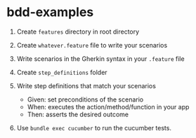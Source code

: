 # bdd-examples

1. Create ```features``` directory in root directory
2. Create ```whatever.feature``` file to write your scenarios
3. Write scenarios in the Gherkin syntax in your ```.feature``` file
4. Create ```step_definitions``` folder
5. Write step definitions that match your scenarios
    - Given: set preconditions of the scenario
    - When: executes the action/method/function in your app
    - Then: asserts the desired outcome

6. Use ```bundle exec cucumber``` to run the cucumber tests.
